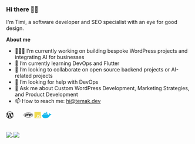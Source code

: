 ### Hi there 👋🏽

I'm Timi, a software developer and SEO specialist with an eye for good design.
<br />

**About me**

- 👨🏽‍💻 I’m currently working on building bespoke WordPress projects and integrating AI for businesses
- 📱 I’m currently learning DevOps and Flutter
- 👯 I’m looking to collaborate on open source backend projects or AI-related projects
- 🤔 I’m looking for help with DevOps
- 💬 Ask me about Custom WordPress Development, Marketing Strategies, and Product Development
- 📫 How to reach me: hi@temak.dev

<code><img height="20" alt="WordPress" src="wp.svg"></code>
<code><svg xmlns="http://www.w3.org/2000/svg" width="20" height="20"><path d="M320 104.5c171.4 0 303.2 72.2 303.2 151.5S491.3 407.5 320 407.5c-171.4 0-303.2-72.2-303.2-151.5S148.7 104.5 320 104.5m0-16.8C143.3 87.7 0 163 0 256s143.3 168.3 320 168.3S640 349 640 256 496.7 87.7 320 87.7zM218.2 242.5c-7.9 40.5-35.8 36.3-70.1 36.3l13.7-70.6c38 0 63.8-4.1 56.4 34.3zM97.4 350.3h36.7l8.7-44.8c41.1 0 66.6 3 90.2-19.1 26.1-24 32.9-66.7 14.3-88.1-9.7-11.2-25.3-16.7-46.5-16.7h-70.7L97.4 350.3zm185.7-213.6h36.5l-8.7 44.8c31.5 0 60.7-2.3 74.8 10.7 14.8 13.6 7.7 31-8.3 113.1h-37c15.4-79.4 18.3-86 12.7-92-5.4-5.8-17.7-4.6-47.4-4.6l-18.8 96.6h-36.5l32.7-168.6zM505 242.5c-8 41.1-36.7 36.3-70.1 36.3l13.7-70.6c38.2 0 63.8-4.1 56.4 34.3zM384.2 350.3H421l8.7-44.8c43.2 0 67.1 2.5 90.2-19.1 26.1-24 32.9-66.7 14.3-88.1-9.7-11.2-25.3-16.7-46.5-16.7H417l-32.8 168.7z"/></svg></code>
<code><img height="20" alt="PHP" src="php.svg"></code>
<code><img height="20" alt="JavaScript" src="js.svg"></code>
<code><img height="20" alt="Docker" src="docker.svg"></code>

<br />

<a href="https://temak.dev">
  <img align="center" src="https://github-stats-peach-sigma.vercel.app/api/top-langs/?username=git-temak&hide=html&size_weight=0.5&count_weight=0.5&layout=compact&langs_count=6&theme=radical" />
</a>
<a href="https://temak.dev">
  <img align="center" src="https://github-stats-peach-sigma.vercel.app/api?username=git-temak&include_all_commits=true&count_private=true&show_icons=true&hide=stars&theme=radical" />
</a>